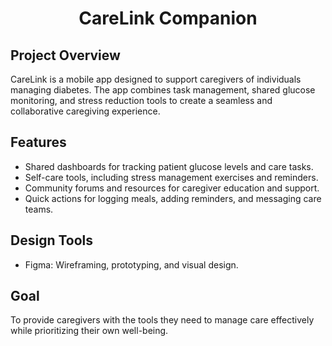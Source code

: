 <h1 align="center">CareLink Companion</h1>

## Project Overview
CareLink is a mobile app designed to support caregivers of individuals managing diabetes. The app combines task management, shared glucose monitoring, and stress reduction tools to create a seamless and collaborative caregiving experience.

## Features
- Shared dashboards for tracking patient glucose levels and care tasks.
- Self-care tools, including stress management exercises and reminders.
- Community forums and resources for caregiver education and support.
- Quick actions for logging meals, adding reminders, and messaging care teams.

## Design Tools
- Figma: Wireframing, prototyping, and visual design.

## Goal 
To provide caregivers with the tools they need to manage care effectively while prioritizing their own well-being.










